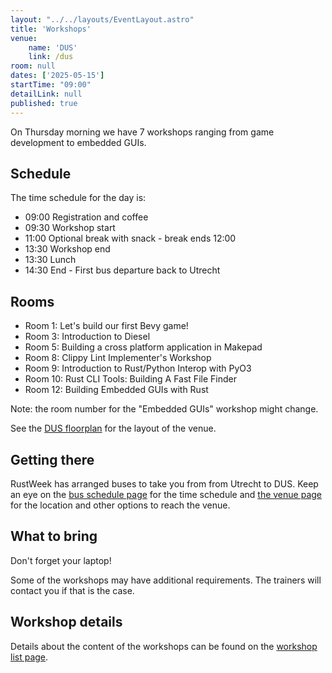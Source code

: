 ```yaml
---
layout: "../../layouts/EventLayout.astro"
title: 'Workshops'
venue: 
    name: 'DUS'
    link: /dus
room: null
dates: ['2025-05-15']
startTime: "09:00"
detailLink: null
published: true
---
```


On Thursday morning we have 7 workshops ranging from game development to embedded GUIs.

## Schedule

The time schedule for the day is:

- 09:00 Registration and coffee
- 09:30 Workshop start
- 11:00 Optional break with snack - break ends 12:00
- 13:30 Workshop end
- 13:30 Lunch
- 14:30 End - First bus departure back to Utrecht

## Rooms

- Room 1: Let's build our first Bevy game!
- Room 3: Introduction to Diesel
- Room 5: Building a cross platform application in Makepad
- Room 8: Clippy Lint Implementer's Workshop
- Room 9: Introduction to Rust/Python Interop with PyO3
- Room 10: Rust CLI Tools: Building A Fast File Finder
- Room 12: Building Embedded GUIs with Rust  

Note: the room number for the "Embedded GUIs" workshop might change.

See the [DUS floorplan](/dus#floor-plan) for the layout of the venue.

## Getting there

RustWeek has arranged buses to take you from from Utrecht to DUS. Keep an eye on the [bus schedule page](/bus) for the time schedule and [the venue page](/dus) for the location and other options to reach the venue. 

## What to bring

Don't forget your laptop!

Some of the workshops may have additional requirements. The trainers will contact you if that is the case. 

## Workshop details

Details about the content of the workshops can be found on the [workshop list page](/workshops).

